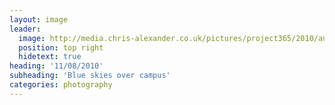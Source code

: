 ```yaml
---
layout: image
leader:
  image: http://media.chris-alexander.co.uk/pictures/project365/2010/aug/11/110810.jpg
  position: top right
  hidetext: true
heading: '11/08/2010'
subheading: 'Blue skies over campus'
categories: photography
---
```

